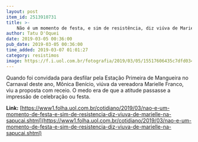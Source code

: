 ```yaml
---
layout: post
item_id: 2513910731
title: >-
    Não é um momento de festa, e sim de resistência, diz viúva de Marielle na Sapucaí
author: Tatu D'Oquei
date: 2019-03-05 00:36:00
pub_date: 2019-03-05 00:36:00
time_added: 2019-03-07 01:01:27
category: resistimos
image: https://f.i.uol.com.br/fotografia/2019/03/05/15517606435c7dfd0346215_1551760643_3x2_xl.jpg
---
```


Quando foi convidada para desfilar pela Estação Primeira de Mangueira no Carnaval deste ano, Mônica Benício, viúva da vereadora Marielle Franco, viu a proposta com receio. O medo era de que a atitude passasse a impressão de celebração ou festa.

**Link:** [https://www1.folha.uol.com.br/cotidiano/2019/03/nao-e-um-momento-de-festa-e-sim-de-resistencia-diz-viuva-de-marielle-na-sapucai.shtml](https://www1.folha.uol.com.br/cotidiano/2019/03/nao-e-um-momento-de-festa-e-sim-de-resistencia-diz-viuva-de-marielle-na-sapucai.shtml)

